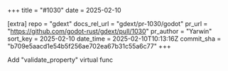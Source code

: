 +++
title = "#1030"
date = 2025-02-10

[extra]
repo = "gdext"
docs_rel_url = "gdext/pr-1030/godot"
pr_url = "https://github.com/godot-rust/gdext/pull/1030"
pr_author = "Yarwin"
sort_key = 2025-02-10
date_time = 2025-02-10T10:13:16Z
commit_sha = "b709e5aacd1e54b5f256ae702ea67b31c55a6c77"
+++

Add "validate_property" virtual func
